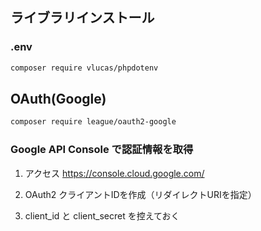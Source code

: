 ## ライブラリインストール
### .env
```bash
composer require vlucas/phpdotenv
```

## OAuth(Google)
```bash
composer require league/oauth2-google
```

### Google API Console で認証情報を取得
1. アクセス
https://console.cloud.google.com/

2. OAuth2 クライアントIDを作成（リダイレクトURIを指定）

3. client_id と client_secret を控えておく